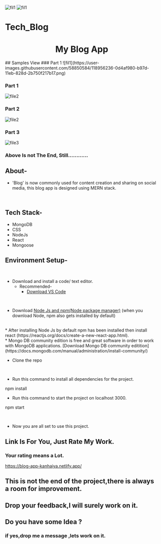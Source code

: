 ![fil1](https://user-images.githubusercontent.com/58850584/118956766-877b7e00-b97d-11eb-8d96-e4cfd3b7fa9c.png)
![fil1](https://user-images.githubusercontent.com/58850584/118956798-8d715f00-b97d-11eb-863d-ee1dec6d49b8.png)
# Tech_Blog
 <div align="center">
  <h1>My Blog App</h1>
  
 
</div>
 ## Samples View
  ### Part 1
![fil1](https://user-images.githubusercontent.com/58850584/118956236-0d4af980-b97d-11eb-828d-2b750f217b17.png)

 ### Part 1
![file2](https://user-images.githubusercontent.com/58850584/118956307-1b991580-b97d-11eb-8d2f-7c1125e8a6c5.png)

 ### Part 2
![file2](https://user-images.githubusercontent.com/58850584/118956348-25227d80-b97d-11eb-9689-ea3847b11f82.png)

 ### Part 3
![file3](https://user-images.githubusercontent.com/58850584/118956374-29e73180-b97d-11eb-8e03-8ed319ff16e4.png)

### Above Is not The End, Still............
## About-
- 'Blog' is now commonly used for content creation and sharing on social media, this blog app is designed using MERN stack.
<br/>


## Tech Stack-
- MongoDB
- CSS
- NodeJs
- React
- Mongoose

## Environment Setup-


<br/>

* Download and install a code/ text editor.
    - Recommended-
        - [Download VS Code](https://code.visualstudio.com/download)
       
<br/>

* Download [Node Js and npm(Node package manager)](https://nodejs.org/en/) (when you download Node, npm also gets installed by default)
<br/>
* After installing Node Js by default npm has been installed then install react (https://reactjs.org/docs/create-a-new-react-app.html).
<br/>
* Mongo DB community edition is free and great software in order to work with MongoDB applications. [Download Mongo DB community editition](https://docs.mongodb.com/manual/administration/install-community/)
<br/>

* Clone the repo

<br/>

* Run this command to install all dependencies for the project.

npm install
<br/>


* Run this command to start the project on localhost 3000.

npm start

<br/>






* Now you are all set to use this project.
## Link Is For You, Just Rate My Work.

### Your rating means a Lot.

https://blog-app-kanhaiya.netlify.app/

## This is not the end of the project,there is always a room for improvement.
## Drop your feedback,I will surely work on it.
## Do you have some Idea ?
### if yes,drop me a message ,lets work on it.
